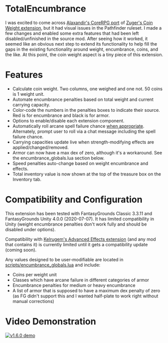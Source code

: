 # TotalEncumbrance
I was excited to come across [Alaxandir's CoreRPG port](https://www.fantasygrounds.com/forums/showthread.php?57185-Coin-Weight-for-CoreRPG-(MoreCore-compatible)) of [Zuger's Coin Weight extension](https://svn.fantasygrounds.com/forums/showthread.php?41109-The-weight-of-the-coins), but it had visual issues in the Pathfinder ruleset. I made a few changes and enabled some extra features that had been left disabled/unfinished in the source mod. After seeing how it worked, it seemed like an obvious next step to extend its functionality to help fill the gaps in the existing functionality around weight, encumbrance, coins, and the like. At this point, the coin weight aspect is a tiny piece of this extension.

# Features
* Calculate coin weight. Two columns, one weighed and one not. 50 coins is 1 weight unit.
* Automate encumbrance penalties based on total weight and current carrying capacity.
* Color-code the numbers in the penalties boxes to indicate their source. Red is for encumbrance and black is for armor.
* Options to enable/disable each extension component.
* Automatically roll arcane spell failure chance [when appropriate](https://www.fantasygrounds.com/forums/showthread.php?48977-Advanced-3-5e-and-Pathfinder-effects&p=528377&viewfull=1#post528377). Alternately, prompt user to roll via a chat message including the spell failure chance.
* Carrying capacities update live when strength-modifying effects are applied/changed/removed.
* Armor can now have a max dex of zero, although it's a workaround. See the encumbrance_globals.lua section below.
* Speed penalties auto-change based on weight encumbrance and effects.
* Total inventory value is now shown at the top of the treasure box on the Inventory tab.


# Compatibility and Configuration
This extension has been tested with FantasyGrounds Classic 3.3.11 and FantasyGrounds Unity 4.0.0 (2020-07-07). It has limited compatibility in Unity (weight encumbrance penalties don't work fully and should be disabled under options).

Compatibility with [Kelrugem's Advanced Effects extension](https://www.fantasygrounds.com/forums/showthread.php?48977-Advanced-3-5e-and-Pathfinder-effects) (and any mod that contains it) is currently limited until it gets a compatibility update (coming soon).

Any values designed to be user-modifiable are located in [scripts/encumbrance_globals.lua](https://github.com/bmos/FG-PFRPG-TotalEncumbrance/blob/master/scripts/encumbrance_globals.lua) and include:
* Coins per weight unit
* Classes which have arcane failure in different categories of armor
* Encumbrance penalties for medium or heavy encumbrance
* A list of armor that is supposed to have a maximum dex penalty of zero (as FG didn't support this and I wanted half-plate to work right without manual corrections)

# Video Demonstration
[![v1.6.0 demo](https://i.imgur.com/DZnOvIF.jpg)](https://www.youtube.com/watch?v=Tj2rDt4oeL8 "Total Encumbrance - v1.6.0 - Click to Watch!")

